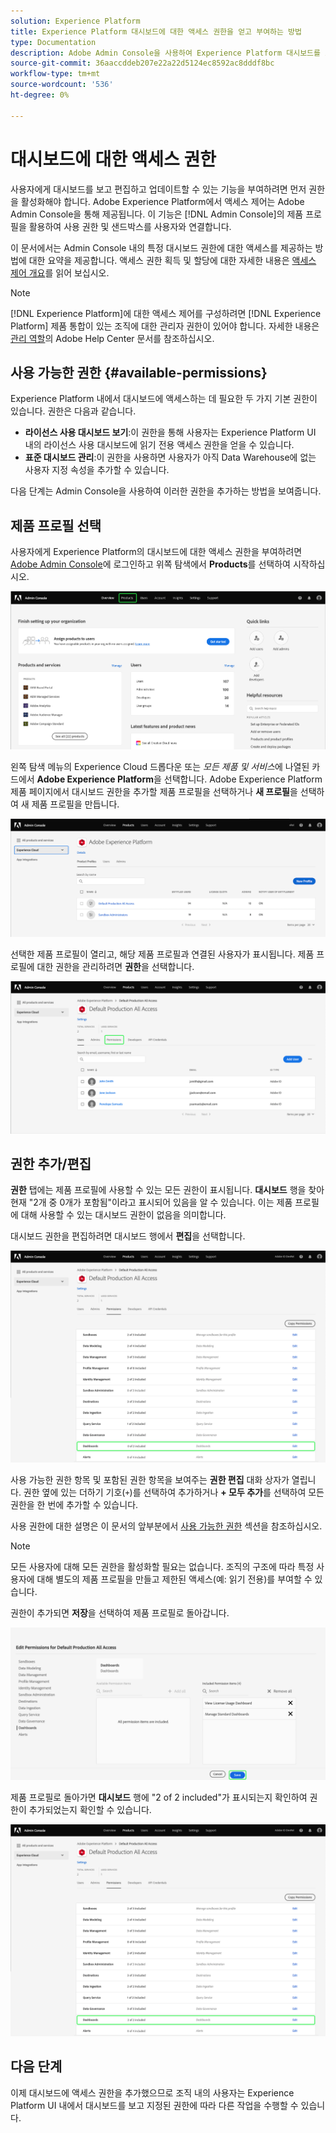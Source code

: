 ```yaml
---
solution: Experience Platform
title: Experience Platform 대시보드에 대한 액세스 권한을 얻고 부여하는 방법
type: Documentation
description: Adobe Admin Console을 사용하여 Experience Platform 대시보드를 보고 편집하고 업데이트할 수 있는 권한을 사용자에게 부여합니다.
source-git-commit: 36aaccddeb207e22a22d5124ec8592ac8dddf8bc
workflow-type: tm+mt
source-wordcount: '536'
ht-degree: 0%

---
```



# 대시보드에 대한 액세스 권한

사용자에게 대시보드를 보고 편집하고 업데이트할 수 있는 기능을 부여하려면 먼저 권한을 활성화해야 합니다. Adobe Experience Platform에서 액세스 제어는 Adobe Admin Console을 통해 제공됩니다. 이 기능은 [!DNL Admin Console]의 제품 프로필을 활용하여 사용 권한 및 샌드박스를 사용자와 연결합니다.

이 문서에서는 Admin Console 내의 특정 대시보드 권한에 대한 액세스를 제공하는 방법에 대한 요약을 제공합니다. 액세스 권한 획득 및 할당에 대한 자세한 내용은 [액세스 제어 개요](../access-control/home.md)를 읽어 보십시오.

>[!NOTE]
>
>[!DNL Experience Platform]에 대한 액세스 제어를 구성하려면 [!DNL Experience Platform] 제품 통합이 있는 조직에 대한 관리자 권한이 있어야 합니다. 자세한 내용은 [관리 역할](https://helpx.adobe.com/enterprise/using/admin-roles.html)의 Adobe Help Center 문서를 참조하십시오.

## 사용 가능한 권한 {#available-permissions}

Experience Platform 내에서 대시보드에 액세스하는 데 필요한 두 가지 기본 권한이 있습니다. 권한은 다음과 같습니다.

* **라이선스 사용 대시보드 보기**:이 권한을 통해 사용자는 Experience Platform UI 내의 라이선스 사용 대시보드에 읽기 전용 액세스 권한을 얻을 수 있습니다.
* **표준 대시보드 관리**:이 권한을 사용하면 사용자가 아직 Data Warehouse에 없는 사용자 지정 속성을 추가할 수 있습니다.

다음 단계는 Admin Console을 사용하여 이러한 권한을 추가하는 방법을 보여줍니다.

## 제품 프로필 선택

사용자에게 Experience Platform의 대시보드에 대한 액세스 권한을 부여하려면 [Adobe Admin Console](https://adminconsole.adobe.com)에 로그인하고 위쪽 탐색에서 **Products**&#x200B;를 선택하여 시작하십시오.

![](images/admin-console/admin-console-overview.png)

왼쪽 탐색 메뉴의 Experience Cloud 드롭다운 또는 *모든 제품 및 서비스*&#x200B;에 나열된 카드에서 **Adobe Experience Platform**&#x200B;을 선택합니다. Adobe Experience Platform 제품 페이지에서 대시보드 권한을 추가할 제품 프로필을 선택하거나 **새 프로필**&#x200B;을 선택하여 새 제품 프로필을 만듭니다.

![](images/admin-console/products.png)

선택한 제품 프로필이 열리고, 해당 제품 프로필과 연결된 사용자가 표시됩니다. 제품 프로필에 대한 권한을 관리하려면 **권한**&#x200B;을 선택합니다.

![](images/admin-console/product-users.png)

## 권한 추가/편집

**권한** 탭에는 제품 프로필에 사용할 수 있는 모든 권한이 표시됩니다. **대시보드** 행을 찾아 현재 &quot;2개 중 0개가 포함됨&quot;이라고 표시되어 있음을 알 수 있습니다. 이는 제품 프로필에 대해 사용할 수 있는 대시보드 권한이 없음을 의미합니다.

대시보드 권한을 편집하려면 대시보드 행에서 **편집**&#x200B;을 선택합니다.

![](images/admin-console/product-permissions.png)

사용 가능한 권한 항목 및 포함된 권한 항목을 보여주는 **권한 편집** 대화 상자가 열립니다. 권한 옆에 있는 더하기 기호(`+`)를 선택하여 추가하거나 **+ 모두 추가**&#x200B;를 선택하여 모든 권한을 한 번에 추가할 수 있습니다.

사용 권한에 대한 설명은 이 문서의 앞부분에서 [사용 가능한 권한](#available-permissions) 섹션을 참조하십시오.

>[!NOTE]
>
>모든 사용자에 대해 모든 권한을 활성화할 필요는 없습니다. 조직의 구조에 따라 특정 사용자에 대해 별도의 제품 프로필을 만들고 제한된 액세스(예: 읽기 전용)를 부여할 수 있습니다.

권한이 추가되면 **저장**&#x200B;을 선택하여 제품 프로필로 돌아갑니다.

![](images/admin-console/dashboard-permissions.png)

제품 프로필로 돌아가면 **대시보드** 행에 &quot;2 of 2 included&quot;가 표시되는지 확인하여 권한이 추가되었는지 확인할 수 있습니다.

![](images/admin-console/product-permissions-included.png)

## 다음 단계

이제 대시보드에 액세스 권한을 추가했으므로 조직 내의 사용자는 Experience Platform UI 내에서 대시보드를 보고 지정된 권한에 따라 다른 작업을 수행할 수 있습니다.